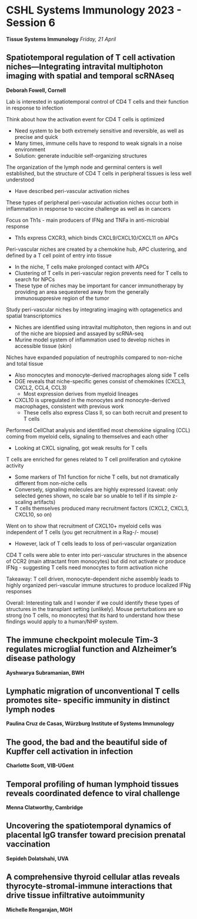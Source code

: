# CSHL Systems Immunology 2023 - Session 6

**Tissue Systems Immunology**
*Friday, 21 April*

## Spatiotemporal regulation of T cell activation niches—Integrating intravital multiphoton imaging with spatial and temporal scRNAseq

**Deborah Fowell, Cornell**

Lab is interested in spatiotemporal control of CD4 T cells and their function in response to infection

Think about how the activation event for CD4 T cells is optimized
- Need system to be both extremely sensitive and reversible, as well as precise and quick
- Many times, immune cells have to respond to weak signals in a noise environment
- Solution: generate inducible self-organizing structures

The organization of the lymph node and germinal centers is well established, but the structure of CD4 T cells in peripheral tissues is less well understood
- Have described peri-vascular activation niches

These types of peripheral peri-vascular activation niches occur both in inflammation in response to vaccine challenge as well as in cancers

Focus on Th1s - main producers of IFNg and TNFa in anti-microbial response
- Th1s express CXCR3, which binds CXCL9/CXCL10/CXCL11 on APCs

Peri-vascular niches are created by a chemokine hub, APC clustering, and defined by a T cell point of entry into tissue
- In the niche, T cells make prolonged contact with APCs
- Clustering of T cells in peri-vascular region prevents need for T cells to search for NPCs
- These type of niches may be important for cancer immunotherapy by providing an area sequestered away from the generally immunosuppresive region of the tumor

Study peri-vascular niches by integrating imaging with optagenetics and spatial transcriptomics
- Niches are identified using intravital multiphoton, then regions in and out of the niche are biopsied and assayed by scRNA-seq
- Murine model system of inflammation used to develop niches in accessible tissue (skin)

Niches have expanded population of neutrophils compared to non-niche and total tissue
- Also monocytes and monocyte-derived macrophages along side T cells
- DGE reveals that niche-specific genes consist of chemokines (CXCL3, CXCL2, CCL4, CCL3)
  - Most expression derives from myeloid lineages
- CXCL10 is upregulated in the monocytes and monocyte-derived macrophages, consistent with previous work
  - These cells also express Class II, so can both recruit and present to T cells

Performed CellChat analysis and identified most chemokine signaling (CCL) coming from myeloid cells, signaling to themselves and each other
- Looking at CXCL signaling, got weak results for T cells

T cells are enriched for genes related to T cell proliferation and cytokine activity
- Some markers of Th1 function for niche T cells, but not dramatically different from non-niche cells
- Conversely, signaling molecules are highly expressed (caveat: only selected genes shown, no scale bar so unable to tell if its simple z-scaling artifacts)
- T cells themselves produced many recruitment factors (CXCL2, CXCL3, CXCL10, so on)

Went on to show that recruitment of CXCL10+ myeloid cells was independent of T cells (you get recruitment in a Rag-/- mouse)
- However, lack of T cells leads to loss of peri-vascular organization

CD4 T cells were able to enter into peri-vascular structures in the absence of CCR2 (main attractant from monocytes) but did not activate or produce IFNg - suggesting T cells need monocytes to form activation niche

Takeaway: T cell driven, monocyte-dependent niche assembly leads to highly organized peri-vascular immune structures to produce localized IFNg responses

Overall: Interesting talk and I wonder if we could identify these types of structures in the transplant setting (unlikely). Mouse perturbations are so strong (no T cells, no monocytes) that its hard to understand how these findings would apply to a human/NHP system.

## The immune checkpoint molecule Tim-3 regulates microglial function and Alzheimer’s disease pathology

**Ayshwarya Subramanian, BWH**

## Lymphatic migration of unconventional T cells promotes site- specific immunity in distinct lymph nodes

**Paulina Cruz de Casas, Würzburg Institute of Systems Immunology**

## The good, the bad and the beautiful side of Kupffer cell activation in infection

**Charlotte Scott, VIB-UGent**

## Temporal profiling of human lymphoid tissues reveals coordinated defence to viral challenge

**Menna Clatworthy, Cambridge**

## Uncovering the spatiotemporal dynamics of placental IgG transfer toward precision prenatal vaccination

**Sepideh Dolatshahi, UVA**

## A comprehensive thyroid cellular atlas reveals thyrocyte-stromal-immune interactions that drive tissue infiltrative autoimmunity

**Michelle Rengarajan, MGH**
